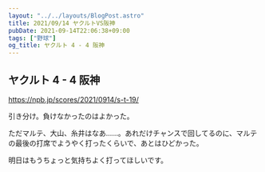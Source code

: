 ```yaml
---
layout: "../../layouts/BlogPost.astro"
title: 2021/09/14 ヤクルトVS阪神
pubDate: 2021-09-14T22:06:38+09:00
tags: ["野球"]
og_title: ヤクルト 4 - 4 阪神
---
```


## ヤクルト 4 - 4 阪神

https://npb.jp/scores/2021/0914/s-t-19/

引き分け。負けなかったのはよかった。

ただマルテ、大山、糸井はなあ……。あれだけチャンスで回してるのに、マルテの最後の打席でようやく打ったくらいで、あとはひどかった。

明日はもうちょっと気持ちよく打ってほしいです。
